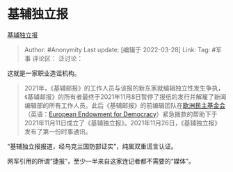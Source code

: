 # 基辅独立报
[基辅独立报](https://zhuanlan.zhihu.com/p/488653611)

> Author: #Anonymity
> Last update: [编辑于 2022-03-28]
> Link:
> Tag: #军事
> 评论区：
> 泛讨论：

这就是一家职业造谣机构。

> 2021年，《基辅邮报》的工作人员与该报的新东家就编辑独立性发生争执，《基辅邮报》的所有者最终于2021年11月8日暂停了报纸的发行并解雇了新闻编辑部的所有工作人员。此后《基辅邮报》的前编辑团队在[欧洲民主基金会](https://link.zhihu.com/?target=https%3A//zh.m.wikipedia.org/w/index.php%3Ftitle%3D%25E6%25AD%2590%25E6%25B4%25B2%25E6%25B0%2591%25E4%25B8%25BB%25E5%259F%25BA%25E9%2587%2591%25E6%259C%2583%26action%3Dedit%26redlink%3D1)（英语：[European Endowment for Democracy](https://link.zhihu.com/?target=https%3A//en.wikipedia.org/wiki/European_Endowment_for_Democracy)）紧急拨款的帮助下于2021年11月11日成立了《基辅独立报》。2021年11月26日，《基辅独立报》发布了第一份时事通讯。

“基辅独立报报道，经乌克兰国防部证实”，纯属双重谎言认证。

网军引用的所谓“捷报”，至少一半来自这家连记者都不需要的“媒体”。
